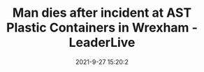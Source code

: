---
"title": "Man dies after incident at AST Plastic Containers in Wrexham - LeaderLive"
"date": "2021-9-27 15:20:2"
"feed_name": "GOOGLENEWSINDUSTRIAL"
"feed_website": "https://news.google.com/search?q=industrial%2Bincident&hl=en-US&gl=US&ceid=US:en"
"feed_rss": "https://news.google.com/rss/search?q=industrial%2Bincident&hl=en-US&gl=US&ceid=US:en"
"link": "https://www.leaderlive.co.uk/news/19608268.man-dies-incident-ast-plastic-containers-health-safety-investigation-launched/"
"source": "{'href': 'https://www.leaderlive.co.uk', 'title': 'LeaderLive'}"
"file": "_posts/2021-1-1-17e93bff46dd36fd250f1e7445b06f1944e5c1c9.md"
"accident": "1"
"drilling": "1"
"dead": "1"
"injured": "0"
"arrested": "0"
"where": "construction site"
"causes": "incident"
"place": "wrexham"
"place_uri": "http://en.wikipedia.org/wiki/Wrexham"
---